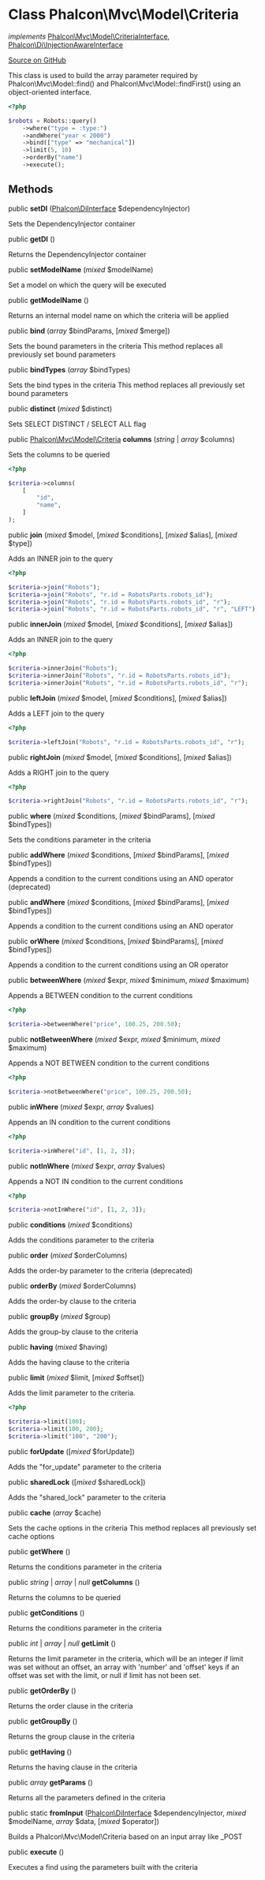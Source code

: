 # Class **Phalcon\\Mvc\\Model\\Criteria**

*implements* [Phalcon\Mvc\Model\CriteriaInterface](/en/3.1.2/api/Phalcon_Mvc_Model_CriteriaInterface), [Phalcon\Di\InjectionAwareInterface](/en/3.1.2/api/Phalcon_Di_InjectionAwareInterface)

<a href="https://github.com/phalcon/cphalcon/blob/master/phalcon/mvc/model/criteria.zep" class="btn btn-default btn-sm">Source on GitHub</a>

This class is used to build the array parameter required by
Phalcon\\Mvc\\Model::find() and Phalcon\\Mvc\\Model::findFirst()
using an object-oriented interface.

```php
<?php

$robots = Robots::query()
    ->where("type = :type:")
    ->andWhere("year < 2000")
    ->bind(["type" => "mechanical"])
    ->limit(5, 10)
    ->orderBy("name")
    ->execute();

```


## Methods
public  **setDI** ([Phalcon\DiInterface](/en/3.1.2/api/Phalcon_DiInterface) $dependencyInjector)

Sets the DependencyInjector container



public  **getDI** ()

Returns the DependencyInjector container



public  **setModelName** (*mixed* $modelName)

Set a model on which the query will be executed



public  **getModelName** ()

Returns an internal model name on which the criteria will be applied



public  **bind** (*array* $bindParams, [*mixed* $merge])

Sets the bound parameters in the criteria
This method replaces all previously set bound parameters



public  **bindTypes** (*array* $bindTypes)

Sets the bind types in the criteria
This method replaces all previously set bound parameters



public  **distinct** (*mixed* $distinct)

Sets SELECT DISTINCT / SELECT ALL flag



public [Phalcon\Mvc\Model\Criteria](/en/3.1.2/api/Phalcon_Mvc_Model_Criteria) **columns** (*string* | *array* $columns)

Sets the columns to be queried

```php
<?php

$criteria->columns(
    [
        "id",
        "name",
    ]
);

```



public  **join** (*mixed* $model, [*mixed* $conditions], [*mixed* $alias], [*mixed* $type])

Adds an INNER join to the query

```php
<?php

$criteria->join("Robots");
$criteria->join("Robots", "r.id = RobotsParts.robots_id");
$criteria->join("Robots", "r.id = RobotsParts.robots_id", "r");
$criteria->join("Robots", "r.id = RobotsParts.robots_id", "r", "LEFT");

```



public  **innerJoin** (*mixed* $model, [*mixed* $conditions], [*mixed* $alias])

Adds an INNER join to the query

```php
<?php

$criteria->innerJoin("Robots");
$criteria->innerJoin("Robots", "r.id = RobotsParts.robots_id");
$criteria->innerJoin("Robots", "r.id = RobotsParts.robots_id", "r");

```



public  **leftJoin** (*mixed* $model, [*mixed* $conditions], [*mixed* $alias])

Adds a LEFT join to the query

```php
<?php

$criteria->leftJoin("Robots", "r.id = RobotsParts.robots_id", "r");

```



public  **rightJoin** (*mixed* $model, [*mixed* $conditions], [*mixed* $alias])

Adds a RIGHT join to the query

```php
<?php

$criteria->rightJoin("Robots", "r.id = RobotsParts.robots_id", "r");

```



public  **where** (*mixed* $conditions, [*mixed* $bindParams], [*mixed* $bindTypes])

Sets the conditions parameter in the criteria



public  **addWhere** (*mixed* $conditions, [*mixed* $bindParams], [*mixed* $bindTypes])

Appends a condition to the current conditions using an AND operator (deprecated)



public  **andWhere** (*mixed* $conditions, [*mixed* $bindParams], [*mixed* $bindTypes])

Appends a condition to the current conditions using an AND operator



public  **orWhere** (*mixed* $conditions, [*mixed* $bindParams], [*mixed* $bindTypes])

Appends a condition to the current conditions using an OR operator



public  **betweenWhere** (*mixed* $expr, *mixed* $minimum, *mixed* $maximum)

Appends a BETWEEN condition to the current conditions

```php
<?php

$criteria->betweenWhere("price", 100.25, 200.50);

```



public  **notBetweenWhere** (*mixed* $expr, *mixed* $minimum, *mixed* $maximum)

Appends a NOT BETWEEN condition to the current conditions

```php
<?php

$criteria->notBetweenWhere("price", 100.25, 200.50);

```



public  **inWhere** (*mixed* $expr, *array* $values)

Appends an IN condition to the current conditions

```php
<?php

$criteria->inWhere("id", [1, 2, 3]);

```



public  **notInWhere** (*mixed* $expr, *array* $values)

Appends a NOT IN condition to the current conditions

```php
<?php

$criteria->notInWhere("id", [1, 2, 3]);

```



public  **conditions** (*mixed* $conditions)

Adds the conditions parameter to the criteria



public  **order** (*mixed* $orderColumns)

Adds the order-by parameter to the criteria (deprecated)



public  **orderBy** (*mixed* $orderColumns)

Adds the order-by clause to the criteria



public  **groupBy** (*mixed* $group)

Adds the group-by clause to the criteria



public  **having** (*mixed* $having)

Adds the having clause to the criteria



public  **limit** (*mixed* $limit, [*mixed* $offset])

Adds the limit parameter to the criteria.

```php
<?php

$criteria->limit(100);
$criteria->limit(100, 200);
$criteria->limit("100", "200");

```



public  **forUpdate** ([*mixed* $forUpdate])

Adds the "for_update" parameter to the criteria



public  **sharedLock** ([*mixed* $sharedLock])

Adds the "shared_lock" parameter to the criteria



public  **cache** (*array* $cache)

Sets the cache options in the criteria
This method replaces all previously set cache options



public  **getWhere** ()

Returns the conditions parameter in the criteria



public *string* | *array* | *null* **getColumns** ()

Returns the columns to be queried



public  **getConditions** ()

Returns the conditions parameter in the criteria



public *int* | *array* | *null* **getLimit** ()

Returns the limit parameter in the criteria, which will be
an integer if limit was set without an offset,
an array with 'number' and 'offset' keys if an offset was set with the limit,
or null if limit has not been set.



public  **getOrderBy** ()

Returns the order clause in the criteria



public  **getGroupBy** ()

Returns the group clause in the criteria



public  **getHaving** ()

Returns the having clause in the criteria



public *array* **getParams** ()

Returns all the parameters defined in the criteria



public static  **fromInput** ([Phalcon\DiInterface](/en/3.1.2/api/Phalcon_DiInterface) $dependencyInjector, *mixed* $modelName, *array* $data, [*mixed* $operator])

Builds a Phalcon\\Mvc\\Model\\Criteria based on an input array like _POST



public  **execute** ()

Executes a find using the parameters built with the criteria



